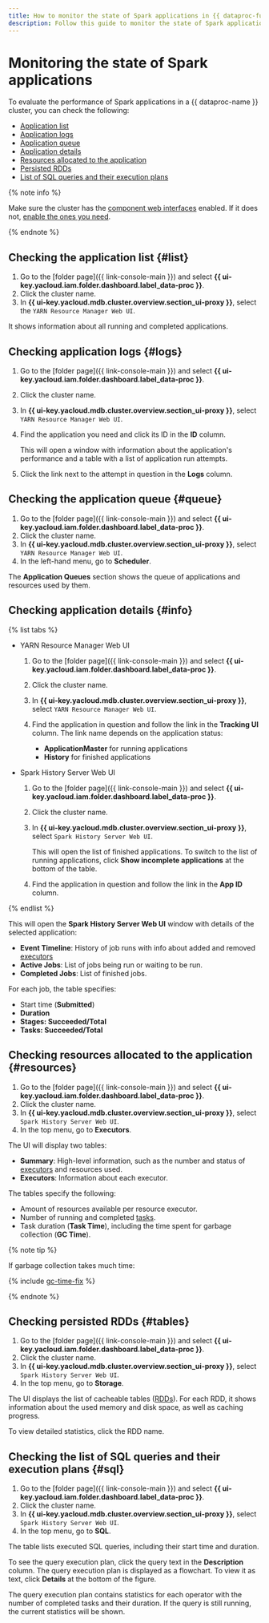 ```yaml
---
title: How to monitor the state of Spark applications in {{ dataproc-full-name }}
description: Follow this guide to monitor the state of Spark applications.
---
```


# Monitoring the state of Spark applications

To evaluate the performance of Spark applications in a {{ dataproc-name }} cluster, you can check the following:

* [Application list](#list)
* [Application logs](#logs)
* [Application queue](#queue)
* [Application details](#info)
* [Resources allocated to the application](#resources)
* [Persisted RDDs](#tables)
* [List of SQL queries and their execution plans](#sql)

{% note info %}

Make sure the cluster has the [component web interfaces](../concepts/interfaces.md) enabled. If it does not, [enable the ones you need](./connect-interfaces.md#ui-proxy-enable).

{% endnote %}

## Checking the application list {#list}

1. Go to the [folder page]({{ link-console-main }}) and select **{{ ui-key.yacloud.iam.folder.dashboard.label_data-proc }}**.
1. Click the cluster name.
1. In **{{ ui-key.yacloud.mdb.cluster.overview.section_ui-proxy }}**, select the `YARN Resource Manager Web UI`.

It shows information about all running and completed applications.

## Checking application logs {#logs}

1. Go to the [folder page]({{ link-console-main }}) and select **{{ ui-key.yacloud.iam.folder.dashboard.label_data-proc }}**.
1. Click the cluster name.
1. In **{{ ui-key.yacloud.mdb.cluster.overview.section_ui-proxy }}**, select `YARN Resource Manager Web UI`.
1. Find the application you need and click its ID in the **ID** column.

   This will open a window with information about the application's performance and a table with a list of application run attempts.

1. Click the link next to the attempt in question in the **Logs** column.

## Checking the application queue {#queue}

1. Go to the [folder page]({{ link-console-main }}) and select **{{ ui-key.yacloud.iam.folder.dashboard.label_data-proc }}**.
1. Click the cluster name.
1. In **{{ ui-key.yacloud.mdb.cluster.overview.section_ui-proxy }}**, select `YARN Resource Manager Web UI`.
1. In the left-hand menu, go to **Scheduler**.

The **Application Queues** section shows the queue of applications and resources used by them.

## Checking application details {#info}

{% list tabs %}

* YARN Resource Manager Web UI

   1. Go to the [folder page]({{ link-console-main }}) and select **{{ ui-key.yacloud.iam.folder.dashboard.label_data-proc }}**.
   1. Click the cluster name.
   1. In **{{ ui-key.yacloud.mdb.cluster.overview.section_ui-proxy }}**, select `YARN Resource Manager Web UI`.
   1. Find the application in question and follow the link in the **Tracking UI** column. The link name depends on the application status:

      * **ApplicationMaster** for running applications
      * **History** for finished applications

* Spark History Server Web UI

   1. Go to the [folder page]({{ link-console-main }}) and select **{{ ui-key.yacloud.iam.folder.dashboard.label_data-proc }}**.
   1. Click the cluster name.
   1. In **{{ ui-key.yacloud.mdb.cluster.overview.section_ui-proxy }}**, select `Spark History Server Web UI`.

      This will open the list of finished applications. To switch to the list of running applications, click **Show incomplete applications** at the bottom of the table.

   1. Find the application in question and follow the link in the **App ID** column.

{% endlist %}

This will open the **Spark History Server Web UI** window with details of the selected application:

* **Event Timeline**: History of job runs with info about added and removed [executors](../concepts/spark-sql.md#tasks)
* **Active Jobs**: List of jobs being run or waiting to be run.
* **Completed Jobs**: List of finished jobs.

For each job, the table specifies:

* Start time (**Submitted**)
* **Duration**
* **Stages: Succeeded/Total**
* **Tasks: Succeeded/Total**

## Checking resources allocated to the application {#resources}

1. Go to the [folder page]({{ link-console-main }}) and select **{{ ui-key.yacloud.iam.folder.dashboard.label_data-proc }}**.
1. Click the cluster name.
1. In **{{ ui-key.yacloud.mdb.cluster.overview.section_ui-proxy }}**, select `Spark History Server Web UI`.
1. In the top menu, go to **Executors**.

The UI will display two tables:

* **Summary**: High-level information, such as the number and status of [executors](../concepts/spark-sql.md#tasks) and resources used.
* **Executors**: Information about each executor.

The tables specify the following:

* Amount of resources available per resource executor.
* Number of running and completed [tasks](../concepts/spark-sql.md#tasks).
* Task duration (**Task Time**), including the time spent for garbage collection (**GC Time**).

{% note tip %}

If garbage collection takes much time:

{% include [gc-time-fix](../../_includes/data-proc/gc-time-fix.md) %}

{% endnote %}

## Checking persisted RDDs {#tables}

1. Go to the [folder page]({{ link-console-main }}) and select **{{ ui-key.yacloud.iam.folder.dashboard.label_data-proc }}**.
1. Click the cluster name.
1. In **{{ ui-key.yacloud.mdb.cluster.overview.section_ui-proxy }}**, select `Spark History Server Web UI`.
1. In the top menu, go to **Storage**.

The UI displays the list of cacheable tables ([RDDs](https://spark.apache.org/docs/latest/rdd-programming-guide.html#resilient-distributed-datasets-rdds)). For each RDD, it shows information about the used memory and disk space, as well as caching progress.

To view detailed statistics, click the RDD name.

## Checking the list of SQL queries and their execution plans {#sql}

1. Go to the [folder page]({{ link-console-main }}) and select **{{ ui-key.yacloud.iam.folder.dashboard.label_data-proc }}**.
1. Click the cluster name.
1. In **{{ ui-key.yacloud.mdb.cluster.overview.section_ui-proxy }}**, select `Spark History Server Web UI`.
1. In the top menu, go to **SQL**.

The table lists executed SQL queries, including their start time and duration.

To see the query execution plan, click the query text in the **Description** column. The query execution plan is displayed as a flowchart. To view it as text, click **Details** at the bottom of the figure.

The query execution plan contains statistics for each operator with the number of completed tasks and their duration. If the query is still running, the current statistics will be shown.
